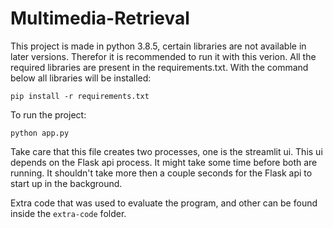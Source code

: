 # Multimedia-Retrieval
This project is made in python 3.8.5, certain libraries are not available in later versions. Therefor it is recommended to run it with this verion. All the required libraries are present in the requirements.txt. With the command below all libraries will be installed:

```pip install -r requirements.txt```

To run the project:

```python app.py```

Take care that this file creates two processes, one is the streamlit ui. This ui depends on the Flask api process. It might take some time before both are running. It shouldn't take more then a couple seconds for the Flask api to start up in the background. 

Extra code that was used to evaluate the program, and other can be found inside the `extra-code` folder.